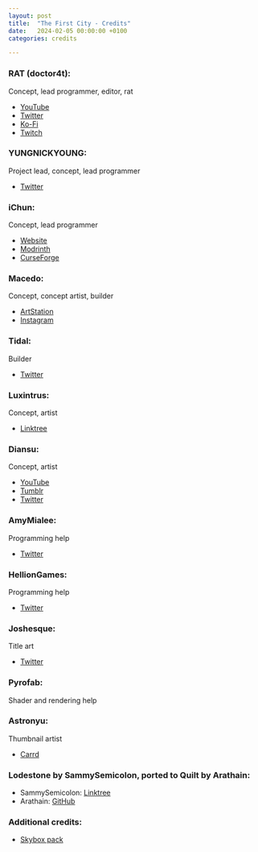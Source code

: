 ```yaml
---
layout: post
title:  "The First City - Credits"
date:   2024-02-05 00:00:00 +0100
categories: credits

---
```


### RAT (doctor4t):

Concept, lead programmer, editor, rat

- [YouTube](https://www.youtube.com/doctor4t)
- [Twitter](https://twitter.com/doctor4t_)
- [Ko-Fi](https://ko-fi.com/doctor4t)
- [Twitch](https://www.twitch.tv/doctor4t)

### YUNGNICKYOUNG:

Project lead, concept, lead programmer

- [Twitter](https://twitter.com/yungnickyoung)

### iChun:

Concept, lead programmer

- [Website](https://ichun.me)
- [Modrinth](https://modrinth.com/user/iChun)
- [CurseForge](https://www.curseforge.com/members/ohaiichun/projects)

### Macedo:

Concept, concept artist, builder

- [ArtStation](https://www.artstation.com/artwork/8balAG)
- [Instagram](https://www.instagram.com/macedo_art/)

### Tidal:

Builder

- [Twitter](https://twitter.com/LukeLonging)

### Luxintrus:

Concept, artist

- [Linktree](https://linktr.ee/luxintrus)

### Diansu:

Concept, artist

- [YouTube](https://www.youtube.com/@diansu4403/videos)
- [Tumblr](https://www.tumblr.com/diansuartistry)
- [Twitter](https://twitter.com/Diansu16)

### AmyMialee:

Programming help

- [Twitter](https://twitter.com/amy_mialee)

### HellionGames:

Programming help

- [Twitter](https://twitter.com/xHellionGamesx)

### Joshesque:

Title art

- [Twitter](https://twitter.com/Minecraftesque)

### Pyrofab:

Shader and rendering help

### Astronyu:

Thumbnail artist

- [Carrd](https://astronyu.carrd.co/)

### Lodestone by SammySemicolon, ported to Quilt by Arathain:

- SammySemicolon: [Linktree](https://linktr.ee/sammysemicolon)
- Arathain: [GitHub](https://github.com/Arathain)

### Additional credits:

- [Skybox pack](https://www.artstation.com/artwork/eJ0YPw)

